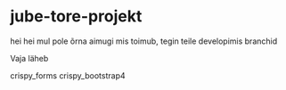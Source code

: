 # jube-tore-projekt
hei hei mul pole õrna aimugi mis toimub, tegin teile developimis branchid

Vaja läheb

crispy_forms
crispy_bootstrap4
